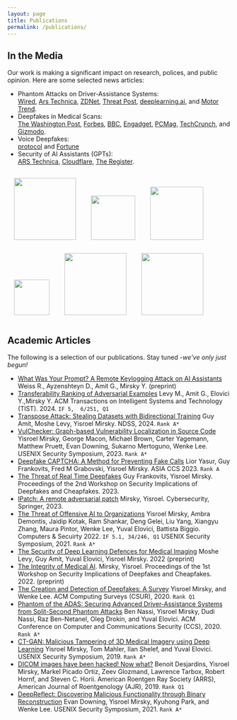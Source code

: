 ```yaml
---
layout: page
title: Publications
permalink: /publications/
---
```


## In the Media

Our work is making a significant impact on research, polices, and public opinion. Here are some selected news articles:

- Phantom Attacks on Driver-Assistance Systems:<br/> [Wired](https://www.wired.com/story/tesla-model-x-autopilot-phantom-images/), [Ars Technica](https://arstechnica.com/cars/2020/01/how-a-300-projector-can-fool-teslas-autopilot/), [ZDNet](https://www.zdnet.com/article/tesla-and-other-autopilot-driven-cars-tricked-with-2d-projections/), [Threat Post](https://threatpost.com/tesla-autopilot-duped-by-phantom-images/152491/),  [deeplearning.ai](https://blog.deeplearning.ai/blog/the-batch-hotter-dating-profiles-pandas-in-love-compute-for-coronavirus-deepfake-detection-self-driving-cars-run-amok), and [Motor Trend](https://www.motortrend.com/news/tesla-autopilot-mobileye-driver-assist-tricked/).
- Deepfakes in Medical Scans: <br/>[The Washington Post](https://www.washingtonpost.com/technology/2019/04/03/hospital-viruses-fake-cancerous-nodes-ct-scans-created-by-malware-trick-radiologists/), [Forbes](https://www.forbes.com/sites/daveywinder/2019/04/05/malware-removes-cancer-tumors-from-ct-scans-and-fools-radiologists/), [BBC](https://www.bbc.com/news/technology-47812475), [Engadget](https://www.engadget.com/2019-04-03-malware-cancerous-nodes-ct-mri-scans.html), [PCMag](https://www.pcmag.com/news/malware-can-add-or-remove-cancer-cells-to-ct-scans), [TechCrunch](https://techcrunch.com/2020/01/10/medical-images-exposed-pacs/), and [Gizmodo](https://gizmodo.com/researchers-demonstrate-malware-that-can-trick-doctors-1833786672).
- Voice Deepfakes: <br/>[protocol](https://www.protocol.com/enterprise/deepfake-voice-cyberattack-ai-audio) and [Fortune](https://fortune.com/2022/09/03/live-deepfakes-detect-methods-zoom-fraud/?gbd367)
- Security of AI Assistants (GPTs): <br/>[ARS Technica](https://arstechnica.com/security/2024/03/hackers-can-read-private-ai-assistant-chats-even-though-theyre-encrypted/), [Cloudflare](https://blog.cloudflare.com/ai-side-channel-attack-mitigated), [The Register](https://www.theregister.com/2024/03/18/chatgpt_sidechannel_attack_has_easy/).

<p float="left">
  <a href="https://www.wired.com/story/tesla-model-x-autopilot-phantom-images/"><img src="{{site.baseurl}}/assets/logos/Wired.png" width="140" style="margin: 15px;"/></a>
  <a href="https://www.washingtonpost.com/technology/2019/04/03/hospital-viruses-fake-cancerous-nodes-ct-scans-created-by-malware-trick-radiologists/"><img src="{{site.baseurl}}/assets/logos/wp.png" width="100" style="margin: 15px;"/></a>
  <a href="https://www.forbes.com/sites/daveywinder/2019/04/05/malware-removes-cancer-tumors-from-ct-scans-and-fools-radiologists/"><img src="{{site.baseurl}}/assets/logos/forbes.png" width="120" style="margin: 15px;"/></a>
<a href="https://techcrunch.com/2020/01/10/medical-images-exposed-pacs/"><img src="{{site.baseurl}}/assets/logos/tc2.png" width="80" style="margin: 15px;"/></a>
 <a href="https://www.protocol.com/enterprise/deepfake-voice-cyberattack-ai-audio"><img src="{{site.baseurl}}/assets/logos/protocol.png" width="140" style="margin: 15px;"/></a>
     <a href="https://fortune.com/2022/09/03/live-deepfakes-detect-methods-zoom-fraud/?gbd367"><img src="{{site.baseurl}}/assets/logos/fortune.png" width="140" style="margin: 15px;"/></a>
</p>





## Academic Articles

The following is a selection of our publications. Stay tuned *-we've only just begun!*

- [What Was Your Prompt? A Remote Keylogging Attack on AI Assistants](https://arxiv.org/abs/2403.09751) Weiss R., Ayzenshteyn D., Amit G., Mirsky Y. (preprint)
- [Transferability Ranking of Adversarial Examples](https://arxiv.org/abs/2208.10878) Levy M., Amit G., Elovici Y.,Mirsky Y. ACM Transactions on Intelligent Systems and Technology (TIST). 2024. `IF 5,  6/251, Q1`
- [Transpose Attack: Stealing Datasets with Bidirectional Training](https://www.ndss-symposium.org/ndss2024/) Guy Amit, Moshe Levy, Yisroel Mirsky. NDSS, 2024. `Rank A*`
- [VulChecker: Graph-based Vulnerability Localization in Source Code](https://www.usenix.org/conference/usenixsecurity23/presentation/mirsky) Yisroel Mirsky, George Macon, Michael Brown, Carter Yagemann, Matthew Pruett, Evan Downing, Sukarno Mertoguno, Wenke Lee. USENIX Security Symposium, 2023. `Rank A*`
- [Deepfake CAPTCHA: A Method for Preventing Fake Calls](https://dl.acm.org/doi/pdf/10.1145/3579856.3595801) Lior Yasur, Guy Frankovits, Fred M Grabovski, Yisroel Mirsky. ASIA CCS 2023. `Rank A`
- [The Threat of Real Time Deepfakes](https://arxiv.org/pdf/2306.02487.pdf) Guy Frankovits, Yisroel Mirsky. Proceedings of the 2nd Workshop on Security Implications of Deepfakes and Cheapfakes.  2023. 
- [IPatch: A remote adversarial patch](https://arxiv.org/abs/2105.00113) Mirsky, Yisroel. Cybersecurity, Springer, 2023.
- [The Threat of Offensive AI to Organizations](https://www.sciencedirect.com/science/article/pii/S0167404822003984) Yisroel Mirsky, Ambra Demontis, Jaidip Kotak, Ram Shankar, Deng Gelei, Liu Yang, Xiangyu Zhang, Maura Pintor, Wenke Lee, Yuval Elovici, Battista Biggio. Computers & Secuirty 2022. `IF 5.1, 34/246, Q1`
  USENIX Security Symposium, 2021. `Rank A*`
- [The Security of Deep Learning Defences for Medical Imaging](https://arxiv.org/abs/2201.08661) Moshe Levy, Guy Amit, Yuval Elovici, Yisroel Mirsky. 2022 (preprint)
- [The Integrity of Medical AI](https://dl.acm.org/doi/pdf/10.1145/3494109.3527191?casa_token=lXkpZRJEqMUAAAAA:SFiEfeQbSgj47z59PSwwo3dz_aSPjRZDH7mSMmupFgHxNE-qyAKT_HsrycfV1kMw8sqHOm5wINwI6l4). Mirsky, Yisroel. Proceedings of the 1st Workshop on Security Implications of Deepfakes and Cheapfakes. 2022. (preprint)
- [The Creation and Detection of Deepfakes: A Survey](http://128.84.4.27/abs/2004.11138) Yisroel Mirsky, and Wenke Lee. ACM Computing Surveys (CSUR), 2020. `Rank Q1`
- [Phantom of the ADAS: Securing Advanced Driver-Assistance Systems from Split-Second Phantom Attacks](https://eprint.iacr.org/2020/085.pdf) Ben Nassi, Yisroel Mirsky, Dudi Nassi, Raz Ben-Netanel, Oleg Drokin, and Yuval Elovici. ACM Conference on Computer and Communications Security (CCS), 2020. `Rank A*`
- [CT-GAN: Malicious Tampering of 3D Medical Imagery using Deep Learning](https://www.usenix.org/system/files/sec19-mirsky_0.pdf) Yisroel Mirsky, Tom Mahler, Ilan Shelef, and Yuval Elovici. USENIX Security Symposium, 2019. `Rank A*`
- [DICOM images have been hacked! Now what?](line.org/doi/abs/10.2214/AJR.19.21958) Benoit Desjardins, Yisroel Mirsky, Markel Picado Ortiz, Zeev Glozmand, Lawrence Tarbox, Robert Hornf, and Steven C. Horii. American Roentgen Ray Society (ARRS), American Journal of Roentgenology (AJR), 2019. `Rank Q1`
- [DeepReflect: Discovering Malicious Functionality through Binary Reconstruction](https://www.usenix.org/system/files/sec21fall-downing.pdf) Evan Downing, Yisroel Mirsky, Kyuhong Park, and Wenke Lee.  USENIX Security Symposium, 2021. `Rank A*`

